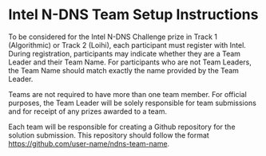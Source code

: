 # Intel N-DNS Team Setup Instructions

To be considered for the Intel N-DNS Challenge prize in Track 1 (Algorithmic) or Track 2 (Loihi), each participant must register with Intel.
During registration, participants may indicate whether they are a Team Leader and their Team Name. For participants who are not Team Leaders,
the Team Name should match exactly the name provided by the Team Leader.

Teams are not required to have more than one team member. For official purposes, the Team Leader will be solely responsible for team
submissions and for receipt of any prizes awarded to a team.

Each team will be responsible for creating a Github repository for the solution submission. This repository should follow the
format https://github.com/user-name/ndns-team-name.
